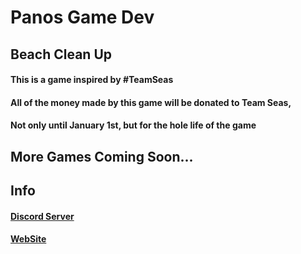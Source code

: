 # Panos Game Dev


## Beach Clean Up
#### This is a game inspired by #TeamSeas
#### All of the money made by this game will be donated to Team Seas,
#### Not only until January 1st, but for the hole life of the game


## More Games Coming Soon...


## Info
#### [Discord Server](https://discord.gg/GsFmdrX4Nw)
#### [WebSite](https://panosla156.github.io/)

